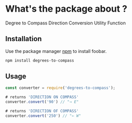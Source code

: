 # What's the package about ?

Degree to Compass Direction Conversion Utility Function

## Installation

Use the package manager [npm](https://www.npmjs.com/package/degrees-to-compass) to install foobar.

```bash
npm install degrees-to-compass
```

## Usage

```js
const converter = require('degrees-to-compass');

# returns 'DIRECTION ON COMPASS'
converter.convert('90') // "→ E"

# returns 'DIRECTION OF COMPASS'
converter.convert('250') // "← W"
```
